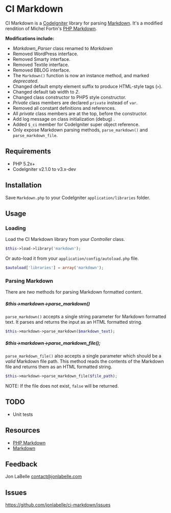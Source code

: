 CI Markdown
===========

CI Markdown is a [CodeIgniter](http://codeigniter.com) library for parsing [Markdown](http://wikipedia.org/wiki/Markdown). It's a modified rendition of Michel Fortin's [PHP Markdown](http://michelf.ca/projects/php-markdown/).

**Modifications include:**

- *Markdown_Parser* class renamed to *Markdown*
- Removed WordPress interface.
- Removed Smarty interface.
- Removed Textile interface.
- Removed BBLOG interface.
- The `Markdown()` function is now an instance method, and marked *deprecated*.
- Changed default empty element suffix to produce HTML-style tags (`>`).
- Changed default tab width to *2*.
- Changed class constructor to PHP5 style constructor.
- *Private* class members are declared `private` instead of `var`.
- Removed all constant definitions and references.
- All *private* class members are at the top, before the constructor.
- Add log message on class initialization (debug) .
- Added `$_ci` member for CodeIgniter super object reference.
- Only expose Markdown parsing methods, `parse_markdown()` and `parse_markdown_file`.

Requirements
------------

- PHP 5.2x+
- CodeIgniter v2.1.0 to v3.x-dev

Installation
------------

Save `Markdown.php` to your CodeIgniter `application/libraries` folder.

Usage
-----

### Loading

Load the CI Markdown library from your *Controller* class.

```php
$this->load->library('markdown');
```

Or auto-load it from your `application/config/autoload.php` file.

```php
$autoload['libraries'] = array('markdown');
```

### Parsing Markdown

There are <em>two</em> methods for parsing Markdown formatted content.

##### $this->markdown->parse_markdown()

`parse_markdown()` accepts a single string parameter for Markdown formatted text. It parses and returns the input as an HTML formatted string.

```php
$this->markdown->parse_markdown($markdown_text);
```

##### $this->markdown->parse_markdown_file();

`parse_markdown_file()` also accepts a single parameter which should be a <em>valid</em> Markdown file path. This method reads the contents of the Markdown file and returns them as an HTML formatted string.

```php
$this->markdown->parse_markdown_file($file_path);
```

NOTE: If the file does not exist, `false` will be returned.

TODO
----

- Unit tests

Resources
---------

* [PHP Markdown](http://michelf.ca/projects/php-markdown/)
* [Markdown](http://daringfireball.net/projects/markdown/)

Feedback
--------

Jon LaBelle
<contact@jonlabelle.com>

Issues
------
<https://github.com/jonlabelle/ci-markdown/issues>